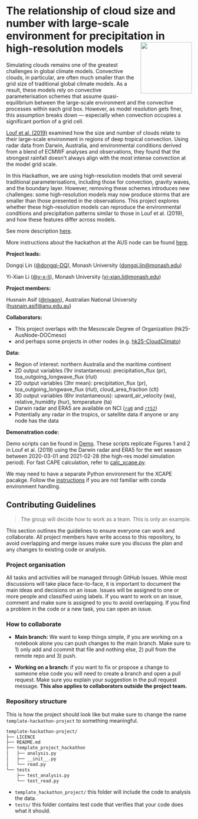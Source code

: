 # The relationship of cloud size and number with large-scale environment for precipitation in high-resolution models  <img src='https://21centuryweather.org.au/wp-content/uploads/Hackathon-Image-WCRP-Positive-1536x736.jpg' align="right" height="139" />

Simulating clouds remains one of the greatest challenges in global climate models. Convective clouds, in particular, are often much smaller than the grid size of traditional global climate models. As a result, these models rely on convective parameterisation schemes that assume quasi-equilibrium between the large-scale environment and the convective processes within each grid box. However, as model resolution gets finer, this assumption breaks down — especially when convection occupies a significant portion of a grid cell.

[Louf et al. (2019)](https://agupubs.onlinelibrary.wiley.com/doi/full/10.1029/2019GL083964) examined how the size and number of clouds relate to their large-scale environment in regions of deep tropical convection. Using radar data from Darwin, Australia, and environmental conditions derived from a blend of ECMWF analyses and observations, they found that the strongest rainfall doesn't always align with the most intense convection at the model grid scale.

In this Hackathon, we are using high-resolution models that omit several traditional parameterisations, including those for convection, gravity waves, and the boundary layer. However, removing these schemes introduces new challenges: some high-resolution models may now produce storms that are smaller than those presented in the observations. This project explores whether these high-resolution models can reproduce the environmental conditions and precipitation patterns similar to those in Louf et al. (2019), and how these features differ across models.

See more description [here](https://github.com/dongqi-DQ/hk25-teams/blob/main/hk25-AusNode/hk25-AusNode-LargeScaleP.md).

More instructions about the hackathon at the AUS node can be found [here](https://github.com/21centuryweather/hackathon-2025-australia-node). 

**Project leads:**  

Dongqi Lin ([@dongqi-DQ](https://github.com/dongqi-DQ)), Monash University ([dongqi.lin@monash.edu](dongqi.lin@monash.edu))  

Yi-Xian Li ([@y-x-li](https://github.com/y-x-li)), Monash University ([yi-xian.li@monash.edu](yi-xian.li@monash.edu))  


**Project members:**   

Husnain Asif ([@rivaon](https://github.com/rivaon)), Australian National University ([husnain.asif@anu.edu.au](husnain.asif@anu.edu.au))

**Collaborators:** 
- This project overlaps with the Mesoscale Degree of Organization (hk25-AusNode-DOCmeso)
- and perhaps some projects in other nodes (e.g. [hk25-CloudClimato](https://github.com/digital-earths-global-hackathon/hk25-teams/tree/main/hk25-CloudClimato))

**Data:**
- Region of interest: northern Australia and the maritime continent
- 2D output variables (1hr instantaneous): precipitation_flux (pr), toa_outgoing_longwave_flux (rlut)
- 2D output variables (3hr mean): precipitation_flux (pr), toa_outgoing_longwave_flux (rlut), cloud_area_fraction (clt)
- 3D output variables (6hr instantaneous): upward_air_velocity (wa), relative_humidity (hur), temperature (ta)
- Darwin radar and ERA5 are available on NCI ([`rq0`](https://geonetwork.nci.org.au/geonetwork/srv/eng/catalog.search#/metadata/f4093_2998_3846_6573) and [`rt52`](https://geonetwork.nci.org.au/geonetwork/srv/eng/catalog.search#/metadata/f2836_1346_3774_9763))
- Potentially any radar in the tropics, or satellite data if anyone or any node has the data

**Demonstration code:**  

Demo scripts can be found in [Demo](/Demo/). These scripts replicate Figures 1 and 2 in Louf et al. (2019) using the Darwin radar and ERA5 for the wet season between 2020-03-01 and 2021-02-28 (the high-res model simulation period). For fast CAPE calculation, refer to [calc_xcape.py](/Demo/py_scripts/calc_xcape.py). 

We may need to have a separate Python environment for the XCAPE pacakge. Follow the [instructions](Instructions_for_python_environment.md) if you are not familiar with conda environment handling.



## Contributing Guidelines

> The group will decide how to work as a team. This is only an example. 

This section outlines the guidelines to ensure everyone can work and collaborate. All project members have write access to this repository, to avoid overlapping and merge issues make sure you discuss the plan and any changes to existing code or analysis.

### Project organisation

All tasks and activities will be managed through GitHub Issues. While most discussions will take place face-to-face, it is important to document the main ideas and decisions on an issue. Issues will be assigned to one or more people and classified using labels. If you want to work on an issue, comment and make sure is assigned to you to avoid overlapping. If you find a problem in the code or a new task, you can open an issue. 

### How to collaborate

* **Main branch:** We want to keep things simple, if you are working on a notebook alone you can push changes to the main branch. Make sure to 1) only add and ccommit that file and nothing else, 2) pull from the remote repo and 3) push.

* **Working on a branch:** if you want to fix or propose a change to someone else code you will need to create a branch and open a pull request. Make sure you explain your suggestion in the pull request message. **This also applies to collaborators outside the project team.**

### Repository structure

This is how the project should look like but make sure to change the name `template-hackathon-project` to something meaningful. 

```bash
template-hackathon-project/
├── LICENCE
├── README.md
├── template_project_hackathon
│   ├── analysis.py
│   ├── __init__.py
│   └── read.py
└── tests
    ├── test_analysis.py
    └── test_read.py
```
* `template_hackathon_project/` this folder will include the code to analysis the data.
* `tests/` this folder contains test code that verifies that your code does what it should.

